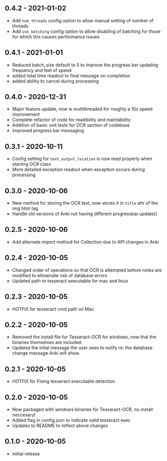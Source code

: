 ## 0.4.2 - 2021-01-02
- Add `num_threads` config option to allow manual setting of number of threads
- Add `use_batching` config option to allow disabling of batching for those for which  this causes performance issues

## 0.4.1 - 2021-01-01
- Reduced batch_size default to 5 to improve the progress bar updating frequency and feel of speed
- added total time readout to final message on completion
- added ability to cancel during processing

## 0.4.0 - 2020-12-31
- Major feature update, now is multithreaded for roughly a 10x speed improvement
- Complete refactor of code for  readibility and maintability
- Addition of basic unit tests for OCR section of codebase
- Improved progress bar messaging

## 0.3.1 - 2020-10-11
- Config setting for `text_output_location` is now read properly when starting OCR class
- More detailed exception readout when exception occurs during processing

## 0.3.0 - 2020-10-06
- New method for storing the OCR text, now stores it in `title` attr of the img html tag
- Handle old versions of Anki not having different progressbar.update()

## 0.2.5 - 2020-10-06

- Add alternate import method for Collection due to API changes in Anki

## 0.2.4 - 2020-10-05

- Changed order of operations so that OCR is attempted before notes are modified to elimainate risk of database errors
- Updated path to tesseract executable for mac and linux

## 0.2.3 - 2020-10-05

- HOTFIX for tesseract cmd path on Mac

## 0.2.2 - 2020-10-05

- Removed the install file for Tesseract-OCR for windows, now that the binaries themselves are included. 
- Updated the inital message the user sees to notify re: the database change message Anki will show.

## 0.2.1 - 2020-10-05

- HOTFIX for Fixing tesseract executable detection

## 0.2.0 - 2020-10-05

- Now packaged with windows binaries for Tesseract-OCR, no install neccesary!
- Added flag in config.json to indicate valid tesseract exec
- Updates to README to reflect above changes

## 0.1.0 - 2020-10-05

- Initial release
